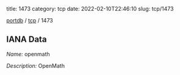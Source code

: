 title: 1473
category: tcp
date: 2022-02-10T22:46:10
slug: tcp/1473

[portdb](/) / [tcp](/category/tcp.html) / 1473


## IANA Data

_Name:_ openmath

_Description:_ OpenMath

